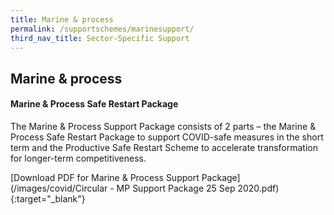```yaml
---
title: Marine & process
permalink: /supportschemes/marinesupport/
third_nav_title: Sector-Specific Support
---
```


## Marine & process

#### Marine & Process Safe Restart Package

The Marine & Process Support Package consists of 2 parts – the Marine & Process Safe Restart Package to support COVID-safe measures in the short term and the Productive Safe Restart Scheme to accelerate transformation for longer-term competitiveness.

[Download PDF for Marine & Process Support Package](/images/covid/Circular - MP Support Package 25 Sep 2020.pdf){:target="_blank"}
